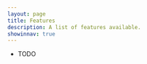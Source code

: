 ```yaml
---
layout: page
title: Features
description: A list of features available.
showinnav: true
---
```


* TODO